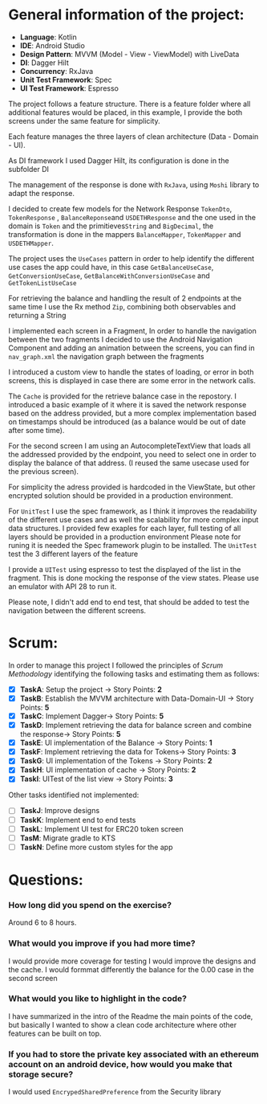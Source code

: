 # General information of the project:

- **Language**: Kotlin
- **IDE**: Android Studio
- **Design Pattern**: MVVM (Model - View - ViewModel) with LiveData
- **DI**: Dagger Hilt
- **Concurrency**:  RxJava
- **Unit Test Framework**: Spec
- **UI Test Framework**: Espresso

The project follows a feature structure. There is a feature folder where all additional features would be placed, in this example, I provide the both screens under the same feature for simplicity.

Each feature manages the three layers of clean architecture (Data - Domain - UI).

As DI framework I used Dagger Hilt, its configuration is done in the subfolder DI

The management of the response is done with `RxJava`, using `Moshi` library to adapt the response.

I decided to create few models for the Network Response `TokenDto`, `TokenResponse` , `BalanceReponse`and `USDETHResponse` and the one used in the domain is `Token` and the primitieves`String` and  `BigDecimal`, the transformation is done in the mappers `BalanceMapper`, `TokenMapper` and  `USDETHMapper`.

The project uses the `UseCases` pattern in order to help identify the different use cases the app could have, in this case `GetBalanceUseCase`, `GetConversionUseCase`, `GetBalanceWithConversionUseCase` and `GetTokenListUseCase`

For retrieving the balance and handling the result of 2 endpoints at the same time I use the Rx method `Zip`, combining both observables and returning a String

I implemented each screen in a Fragment, In order to handle the navigation between the two fragments I decided to use the Android Navigation Component and adding an animation between the screens, you can find in `nav_graph.xml` the navigation graph between the fragments

I introduced a custom view to handle the states of loading, or error in both screens, this is displayed in case there are some error in the network calls.

The `Cache` is provided for the retrieve balance case in the repostory. I introduced a basic example of it where it is saved the network response based on the address provided, but a more complex implementation based on timestamps should be introduced (as a balance would be out of date after some time).

For the second screen I am using an AutocompleteTextView that loads all the addressed provided by the endpoint, you need to select one in order to display the balance of that address. (I reused the same usecase used for the previous screen).

For simplicity the adress provided is hardcoded in the ViewState, but other encrypted solution should be provided in a production environment.

For `UnitTest` I use the spec framework, as I think it improves the readability of the different use cases and as well the scalability for more complex input data structures.
I provided few exaples for each layer, full testing of all layers should be provided in a production environment
Please note for runing it is needed the Spec framework plugin to be installed.
The  `UnitTest` test the 3 different layers of the feature

I provide a `UITest` using espresso to test the displayed of the list in the fragment. This is done mocking the response of the view states. Please use an emulator with API 28 to run it.

Please note, I didn't add end to end test, that should be added to test the navigation between the different screens.

# Scrum:
In order to manage this project I followed the principles of _Scrum Methodology_ identifying the following tasks and estimating them as follows:

- [x] **TaskA**: Setup the project -> Story Points: **2**
- [x] **TaskB**: Establish the MVVM architecture with Data-Domain-UI -> Story Points: **5**
- [x]  **TaskC**: Implement Dagger-> Story Points: **5**
- [x] **TaskD**: Implement retrieving the data for balance screen and combine the response-> Story Points: **5**
- [x] **TaskE**: UI implementation of the Balance -> Story Points: **1**
- [x]  **TaskF**: Implement retrieving the data for Tokens-> Story Points: **3**
- [x] **TaskG**: UI implementation of the Tokens -> Story Points: **2**
- [x] **TaskH**: UI implementation of cache -> Story Points: **2**
- [x] **TaskI**: UITest of the  list view -> Story Points: **3**

Other tasks identified not implemented:
- [ ] **TaskJ**: Improve designs
- [ ] **TaskK**: Implement end to end tests
- [ ] **TaskL**: Implement UI test for ERC20 token screen
- [ ] **TasM**: Migrate gradle to KTS
- [ ] **TaskN**: Define more custom styles for the app

# Questions:
### How long did you spend on the exercise?
Around 6 to 8 hours.
###  What would you improve if you had more time?
I would provide more coverage for testing
I would improve the designs and the cache.
I would formmat differently the balance for the 0.00 case in the second screen
###  What would you like to highlight in the code?
I have summarized in the intro of the Readme the main points of the code, but basically I wanted to show a clean code architecture where other features can be built on top.
###  If you had to store the private key associated with an ethereum account on an android device, how would you make that storage secure?
I would used `EncrypedSharedPreference` from the Security library
